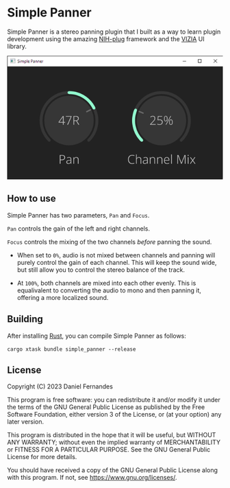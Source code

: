 # Simple Panner

Simple Panner is a stereo panning plugin that I built as a way to learn plugin development using the amazing [NIH-plug](https://github.com/robbert-vdh/nih-plug) framework and the [VIZIA](https://github.com/vizia/vizia) UI library.

![Plugin Screenshot](./Screenshot.png)

## How to use

Simple Panner has two parameters, `Pan` and `Focus`.

`Pan` controls the gain of the left and right channels.

`Focus` controls the mixing of the two channels _before_ panning the sound.

-   When set to `0%`, audio is not mixed between channels and panning will purely control the gain of each channel. This will keep the sound wide, but still allow you to control the stereo balance of the track.

-   At `100%`, both channels are mixed into each other evenly. This is equalivalent to converting the audio to mono and then panning it, offering a more localized sound.

## Building

After installing [Rust](https://rustup.rs/), you can compile Simple Panner as follows:

```shell
cargo xtask bundle simple_panner --release
```

## License

Copyright (C) 2023  Daniel Fernandes

This program is free software: you can redistribute it and/or modify
it under the terms of the GNU General Public License as published by
the Free Software Foundation, either version 3 of the License, or
(at your option) any later version.

This program is distributed in the hope that it will be useful,
but WITHOUT ANY WARRANTY; without even the implied warranty of
MERCHANTABILITY or FITNESS FOR A PARTICULAR PURPOSE.  See the
GNU General Public License for more details.

You should have received a copy of the GNU General Public License
along with this program.  If not, see <https://www.gnu.org/licenses/>.
